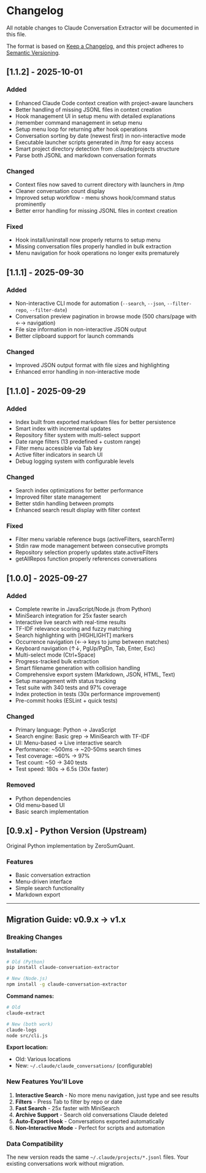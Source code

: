 # Changelog

All notable changes to Claude Conversation Extractor will be documented in this file.

The format is based on [Keep a Changelog](https://keepachangelog.com/en/1.0.0/),
and this project adheres to [Semantic Versioning](https://semver.org/spec/v2.0.0.html).

## [1.1.2] - 2025-10-01

### Added
- Enhanced Claude Code context creation with project-aware launchers
- Better handling of missing JSONL files in context creation
- Hook management UI in setup menu with detailed explanations
- /remember command management in setup menu
- Setup menu loop for returning after hook operations
- Conversation sorting by date (newest first) in non-interactive mode
- Executable launcher scripts generated in /tmp for easy access
- Smart project directory detection from .claude/projects structure
- Parse both JSONL and markdown conversation formats

### Changed
- Context files now saved to current directory with launchers in /tmp
- Cleaner conversation count display
- Improved setup workflow - menu shows hook/command status prominently
- Better error handling for missing JSONL files in context creation

### Fixed
- Hook install/uninstall now properly returns to setup menu
- Missing conversation files properly handled in bulk extraction
- Menu navigation for hook operations no longer exits prematurely

## [1.1.1] - 2025-09-30

### Added
- Non-interactive CLI mode for automation (`--search`, `--json`, `--filter-repo`, `--filter-date`)
- Conversation preview pagination in browse mode (500 chars/page with ←→ navigation)
- File size information in non-interactive JSON output
- Better clipboard support for launch commands

### Changed
- Improved JSON output format with file sizes and highlighting
- Enhanced error handling in non-interactive mode

## [1.1.0] - 2025-09-29

### Added
- Index built from exported markdown files for better persistence
- Smart index with incremental updates
- Repository filter system with multi-select support
- Date range filters (13 predefined + custom range)
- Filter menu accessible via Tab key
- Active filter indicators in search UI
- Debug logging system with configurable levels

### Changed
- Search index optimizations for better performance
- Improved filter state management
- Better stdin handling between prompts
- Enhanced search result display with filter context

### Fixed
- Filter menu variable reference bugs (activeFilters, searchTerm)
- Stdin raw mode management between consecutive prompts
- Repository selection properly updates state.activeFilters
- getAllRepos function properly references conversations

## [1.0.0] - 2025-09-27

### Added
- Complete rewrite in JavaScript/Node.js (from Python)
- MiniSearch integration for 25x faster search
- Interactive live search with real-time results
- TF-IDF relevance scoring and fuzzy matching
- Search highlighting with [HIGHLIGHT] markers
- Occurrence navigation (←→ keys to jump between matches)
- Keyboard navigation (↑↓, PgUp/PgDn, Tab, Enter, Esc)
- Multi-select mode (Ctrl+Space)
- Progress-tracked bulk extraction
- Smart filename generation with collision handling
- Comprehensive export system (Markdown, JSON, HTML, Text)
- Setup management with status tracking
- Test suite with 340 tests and 97% coverage
- Index protection in tests (30x performance improvement)
- Pre-commit hooks (ESLint + quick tests)

### Changed
- Primary language: Python → JavaScript
- Search engine: Basic grep → MiniSearch with TF-IDF
- UI: Menu-based → Live interactive search
- Performance: ~500ms → ~20-50ms search times
- Test coverage: ~60% → 97%
- Test count: ~50 → 340 tests
- Test speed: 180s → 6.5s (30x faster)

### Removed
- Python dependencies
- Old menu-based UI
- Basic search implementation

## [0.9.x] - Python Version (Upstream)

Original Python implementation by ZeroSumQuant.

### Features
- Basic conversation extraction
- Menu-driven interface
- Simple search functionality
- Markdown export

---

## Migration Guide: v0.9.x → v1.x

### Breaking Changes

**Installation:**
```bash
# Old (Python)
pip install claude-conversation-extractor

# New (Node.js)
npm install -g claude-conversation-extractor
```

**Command names:**
```bash
# Old
claude-extract

# New (both work)
claude-logs
node src/cli.js
```

**Export location:**
- Old: Various locations
- New: `~/.claude/claude_conversations/` (configurable)

### New Features You'll Love

1. **Interactive Search** - No more menu navigation, just type and see results
2. **Filters** - Press Tab to filter by repo or date
3. **Fast Search** - 25x faster with MiniSearch
4. **Archive Support** - Search old conversations Claude deleted
5. **Auto-Export Hook** - Conversations exported automatically
6. **Non-Interactive Mode** - Perfect for scripts and automation

### Data Compatibility

The new version reads the same `~/.claude/projects/*.jsonl` files. Your existing conversations work without migration.
